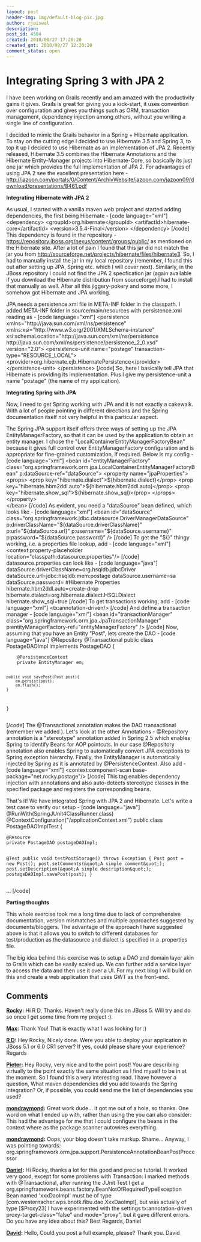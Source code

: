 ```yaml
---
layout: post
header-img: img/default-blog-pic.jpg
author: rjaiswal
description: 
post_id: 4584
created: 2010/08/27 17:20:20
created_gmt: 2010/08/27 12:20:20
comment_status: open
---
```


# Integrating Spring 3 with JPA 2

<p>I have been working on Grails recently and am amazed with the productivity gains it gives. Grails is great for giving you a kick-start, it uses convention over configuration and gives you things such as ORM, transaction management, dependency injection among others, without you writing a single line of configuration.</p>
<p>I decided to mimic the Grails behavior in a Spring + Hibernate application. To stay on the cutting edge I decided to use Hibernate 3.5 and Spring 3, to top it up I decided to use Hibernate as an implementation of JPA 2. Recently released, Hibernate 3.5 combines the Hibernate Annotations and the Hibernate Entity-Manager projects into Hibernate-Core, so basically its just one jar which provides the full implementation of JPA 2. For advantages of using JPA 2 see the excellent presentation here - <a href="http://jazoon.com/portals/0/Content/ArchivWebsite/jazoon.com/jazoon09/download/presentations/8461.pdf">http://jazoon.com/portals/0/Content/ArchivWebsite/jazoon.com/jazoon09/download/presentations/8461.pdf</a>
<!--more--></p>
<p><strong>Integrating Hibernate with JPA 2</strong></p>
<p>As usual, I started with a vanilla maven web project and started adding dependencies, the first being Hibernate - 
[code language="xml"]
    &lt;dependency&gt;
            &lt;groupId&gt;org.hibernate&lt;/groupId&gt;
            &lt;artifactId&gt;hibernate-core&lt;/artifactId&gt;
            &lt;version&gt;3.5.4-Final&lt;/version&gt;
    &lt;/dependency&gt;
[/code]
This dependency is found in the repository - <a href="https://repository.jboss.org/nexus/content/groups/public/">https://repository.jboss.org/nexus/content/groups/public/</a> as mentioned on the Hibernate site. After a lot of pain I found that this jar did not match the jar you from <a href="http://sourceforge.net/projects/hibernate/files/hibernate3">http://sourceforge.net/projects/hibernate/files/hibernate3</a>. So, I had to manually install the jar in my local repository (remember, I found this out after setting up JPA, Spring etc. which I will cover next). Similarly, in the JBoss repository I could not find the JPA 2 specfication jar (again available if you download the Hibernate distribution from sourceforge).I had to install that manually as well. After all this jiggery-pokery and some more, I somehow got Hibernate and JPA working.</p>
<p>JPA needs a persistence.xml file in META-INF folder in the classpath. I added META-INF folder in source/main/resources with persistence.xml reading as - 
[code language="xml"]
    &lt;persistence xmlns=&quot;http://java.sun.com/xml/ns/persistence&quot;
        xmlns:xsi=&quot;http://www.w3.org/2001/XMLSchema-instance&quot;
        xsi:schemaLocation=&quot;http://java.sun.com/xml/ns/persistence http://java.sun.com/xml/ns/persistence/persistence_2_0.xsd&quot;
        version=&quot;2.0&quot;&gt;
        &lt;persistence-unit name=&quot;postage&quot; transaction-type=&quot;RESOURCE_LOCAL&quot;&gt;
            &lt;provider&gt;org.hibernate.ejb.HibernatePersistence&lt;/provider&gt;
        &lt;/persistence-unit&gt;
    &lt;/persistence&gt;
[/code]
So, here I basically tell JPA that Hibernate is providing its implementation. Plus I give my persistence-unit a name "postage" (the name of my application).</p>
<p><strong>Integrating Spring with JPA</strong></p>
<p>Now, I need to get Spring working with JPA and it is not exactly a cakewalk. With a lot of people pointing in different directions and the Spring documentation itself not very helpful in this particular aspect.</p>
<p>The Spring JPA support itself offers three ways of setting up the JPA EntityManagerFactory, so that it can be used by the application to obtain an entity manager. I chose the "LocalContainerEntityManagerFactoryBean" because it gives full control over EntityManagerFactory configuration and is appropriate for fine-grained customization, if required. Below is my config - 
[code language="xml"]
    &lt;bean id=&quot;entityManagerFactory&quot; class=&quot;org.springframework.orm.jpa.LocalContainerEntityManagerFactoryBean&quot;
        p:dataSource-ref=&quot;dataSource&quot;&gt;
        &lt;property name=&quot;jpaProperties&quot;&gt;
            &lt;props&gt;
                &lt;prop key=&quot;hibernate.dialect&quot;&gt;${hibernate.dialect}&lt;/prop&gt;
                &lt;prop key=&quot;hibernate.hbm2ddl.auto&quot;&gt;${hibernate.hbm2ddl.auto}&lt;/prop&gt;
                &lt;prop key=&quot;hibernate.show_sql&quot;&gt;${hibernate.show_sql}&lt;/prop&gt;
            &lt;/props&gt;
        &lt;/property&gt;    <br />
    &lt;/bean&gt;
[/code]
As evident, you need a "dataSource" bean defined, which looks like - 
[code language="xml"]
    &lt;bean id=&quot;dataSource&quot; class=&quot;org.springframework.jdbc.datasource.DriverManagerDataSource&quot;
        p:driverClassName=&quot;${dataSource.driverClassName}&quot;
        p:url=&quot;${dataSource.url}&quot;
        p:username=&quot;${dataSource.username}&quot;
        p:password=&quot;${dataSource.password}&quot;
    /&gt;
[/code]
To get the "${}" thingy working, i.e. a properties file lookup, add - 
[code language="xml"]
    &lt;context:property-placeholder location=&quot;classpath:datasource.properties&quot;/&gt;
[/code]
datasource.properties can look like - 
[code language="java"]
    dataSource.driverClassName=org.hsqldb.jdbcDriver
    dataSource.url=jdbc:hsqldb:mem:postage
    dataSource.username=sa
    dataSource.password=
    #Hibernate Properties
    hibernate.hbm2ddl.auto=create-drop
    hibernate.dialect=org.hibernate.dialect.HSQLDialect
    hibernate.show_sql=true
[/code]
To get transactions working, add - 
[code language="xml"]
    &lt;tx:annotation-driven/&gt;
[/code]
And define a transaction manager - 
[code language="xml"]
    &lt;bean id=&quot;transactionManager&quot; class=&quot;org.springframework.orm.jpa.JpaTransactionManager&quot;
            p:entityManagerFactory-ref=&quot;entityManagerFactory&quot;
    /&gt;
[/code]
Now, assuming that you have an Entity "Post", lets create the DAO - 
[code language="java"]
    @Repository
    @Transactional
    public class PostageDAOImpl implements PostageDAO {</p>
<pre><code>    @PersistenceContext
    private EntityManager em;

    public void savePost(Post post){
        em.persist(post);
        em.flush();
    }

}
</code></pre>
<p>[/code]
The @Transactional annotation makes the DAO transactional (remember we added <tx:annotation-driven/>). Let's look at the other Annotations - @Repository annotation is a "stereotype" annotation added in Spring 2.5 which enables Spring to identify Beans for AOP pointcuts. In our case @Repository annotation also enables Spring to automatically convert JPA exceptions to Spring exception hierarchy. Finally, the EntityManager is automatically injected by Spring as it is annotated by @PersistenceContext. Also add - 
[code language="xml"]
      &lt;context:component-scan base-package=&quot;net.rocky.postage&quot;/&gt;
[/code]
This tag enables dependency injection with annotations and also auto-detects stereotype classes in the specified package and registers the corresponding beans. </p>
<p>That's it! We have integrated Spring with JPA 2 and Hibernate. Let's write a test case to verify our setup - 
[code language="java"]
@RunWith(SpringJUnit4ClassRunner.class)
@ContextConfiguration(&quot;/applicationContext.xml&quot;)
public class PostageDAOImplTest {</p>
<pre><code>@Resource
private PostageDAO postageDAOImpl;

@Test
public void testPostStorage() throws Exception {
    Post post = new Post();
    post.setComments(&amp;quot;A simple comment&amp;quot;);
    post.setDescription(&amp;quot;A simple description&amp;quot;);
    postageDAOImpl.savePost(post);
}
</code></pre>
<p>...
[/code]</p>
<p><strong>Parting thoughts</strong></p>
<p>This whole exercise took me a long time due to lack of comprehensive documentation, version mismatches and multiple approaches suggested by documents/bloggers. The advantage of the approach I have suggested above is that it allows you to switch to different databases for test/production as the datasource and dialect is specified in a .properties file.</p>
<p>The big idea behind this exercise was to setup a DAO and domain layer akin to Grails which can be easily scaled up. We can further add a service layer to access the data and then use it over a UI. For my next blog I will build on this and create a web application that uses GWT as the front-end.</p>

## Comments

**[Rocky](#3603 "2010-12-15 00:22:46"):** Hi R D, Thanks. Haven't really done this on JBoss 5. Will try and do so once I get some time from my project :).

**[Max](#3243 "2010-11-16 03:46:05"):** Thank You! That is exactly what I was looking for :)

**[R D](#3459 "2010-12-09 23:50:27"):** Hey Rocky, Nicely done. Were you able to deploy your application in JBoss 5.1 or 6.0 CR1 server? If yes, could please share your experience? Regards

**[Pieter](#3020 "2010-10-12 13:29:00"):** Hey Rocky, very nice and to the point post! You are describing virtually to the point exactly the same situation as I find myself to be in at the moment. So I found this a very interesting read. I have however a question, What maven dependencies did you add towards the Spring integration? Or, if possible, you could send me the list of dependencies you used?

**[mondraymond](#5988 "2011-10-06 22:29:04"):** Great work dude... it got me out of a hole, so thanks. One word on what I ended up with, rather than using the you can also consider: This had the advantage for me that I could configure the beans in the context where as the package scanner autowires everything.

**[mondraymond](#5990 "2011-10-06 22:32:20"):** Oops, your blog doesn't take markup. Shame... Anyway, I was pointing towards: org.springframework.orm.jpa.support.PersistenceAnnotationBeanPostProcessor

**[Daniel](#5787 "2011-07-29 21:34:38"):** Hi Rocky, thanks a lot for this good and precise tutorial. It worked very good, except for some problems with Transaction: I marked methods with @Transactional, after running the JUnit Test I get a org.springframework.beans.factory.BeanNotOfRequiredTypeException Bean named 'xxxDaoImpl' must be of type [com.westernacher.wps.bnotk.fibu.dao.XxxDaoImpl], but was actually of type [$Proxy23] I have experimented with the settings tx:annotation-driven proxy-target-class="false" and mode="proxy", but it gave different errors. Do you have any idea about this? Best Regards, Daniel

**[David](#8633 "2012-04-30 17:49:44"):** Hello, Could you post a full example, please? Thank you. David

